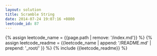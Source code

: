 ```yaml
---
layout: solution
title: Scramble String
date: 2014-07-24 19:07:16 +0800
leetcode_id: 87
---
```

{% assign leetcode_name = {{page.path | remove: '/index.md'}}  %}
{% assign leetcode_readme = {{leetcode_name | append: '/README.md' | prepend: '_root/' }}  %}
{% include {{leetcode_readme}} %}
